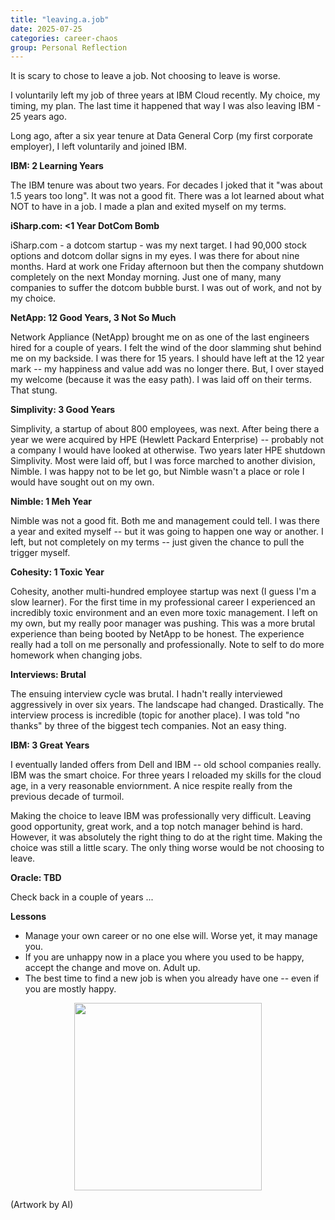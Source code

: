 ```yaml
---
title: "leaving.a.job"
date: 2025-07-25
categories: career-chaos
group: Personal Reflection
---
```


It is scary to chose to leave a job.  Not choosing to leave is worse.

I voluntarily left my job of three years at IBM Cloud recently.
My choice, my timing, my plan.  The last time it happened that way I was also leaving IBM - 25 years ago.

Long ago, after a six year tenure at Data General Corp (my first corporate employer), I left voluntarily and joined IBM. 

**IBM: 2 Learning Years**

The IBM tenure was about two years.  For decades I joked that it "was about 1.5 years too long".  It was not a good fit.  There was a lot learned about what NOT to have in a job.  I made a plan and exited myself on my terms.

**iSharp.com: <1 Year DotCom Bomb**

iSharp.com - a dotcom startup - was my next target.  I had 90,000 stock options and dotcom dollar signs in my eyes.  I was there for about nine months.  Hard at work one Friday afternoon but then the  company shutdown completely on the next Monday morning.  Just one of many, many companies to suffer the dotcom bubble burst. I was out of work, and not by my choice.

**NetApp: 12 Good Years, 3 Not So Much**

Network Appliance (NetApp) brought me on as one of the last engineers hired for a couple of years.  I felt the wind of the door slamming shut behind me on my backside.  I was there for 15 years.  I should have left at the 12 year mark -- my happiness and value add was no longer there.  But, I over stayed my welcome (because it was the easy path).  I was laid off on their terms.  That stung.

**Simplivity: 3 Good Years**

Simplivity, a startup of about 800 employees, was next.  After being there a year we were acquired by HPE (Hewlett Packard Enterprise) -- probably not a company I would have looked at otherwise.  Two years later HPE shutdown Simplivity. Most were laid off, but I was force marched to another division, Nimble.  I was happy not to be let go, but Nimble wasn't a place or role I would have sought out on my own.

**Nimble: 1 Meh Year**

Nimble was not a good fit.  Both me and management could tell.  I was there a year and exited myself -- but it was going to happen one way or another. I left, but not completely on my terms -- just given the chance to pull the trigger myself.

**Cohesity: 1 Toxic Year**

Cohesity, another multi-hundred employee startup was next (I guess I'm a slow learner).  For the first time in my professional career I experienced an incredibly toxic environment and an even more toxic management.  I left on my own, but my really poor manager was pushing.  This was a more brutal experience than being booted by NetApp to be honest. The experience really had a toll on me personally and professionally. Note to self to do more homework when changing jobs.

**Interviews: Brutal**

The ensuing interview cycle was brutal.  I hadn't really interviewed aggressively in over six years.  The landscape had changed.  Drastically. The interview process is incredible (topic for another place).  I was told "no thanks" by three of the biggest tech companies.  Not an easy thing.

**IBM: 3 Great Years**

I eventually landed offers from Dell and IBM -- old school companies really.  IBM was the smart choice.  For three years I reloaded my skills for the cloud age, in a very reasonable enviornment.  A nice respite really from the previous decade of turmoil.

Making the choice to leave IBM was professionally very difficult.  Leaving good opportunity, great work, and a top notch manager behind is hard.
However, it was absolutely the right thing to do at the right time.  Making the choice was still a little scary.  The only thing worse would be not choosing to leave.

**Oracle: TBD**

Check back in a couple of years ...

**Lessons**

- Manage your own career or no one else will.  Worse yet, it may manage you. 
- If you are unhappy now in a place you where you used to be happy, accept the change and move on. Adult up.
- The best time to find a new job is when you already have one -- even if you are mostly happy.


<p align="center"> <img src="{{ site.baseurl }}/assets/images/c0001-01.png" width="300"> </p>
(Artwork by AI)
